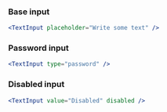 ### Base input

```jsx
<TextInput placeholder="Write some text" />
```

### Password input

```jsx
<TextInput type="password" />
```

### Disabled input

```jsx
<TextInput value="Disabled" disabled />
```
